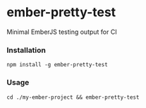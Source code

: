 # ember-pretty-test
Minimal EmberJS testing output for CI

### Installation

`npm install -g ember-pretty-test`

### Usage

`cd ./my-ember-project && ember-pretty-test`
